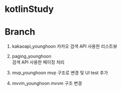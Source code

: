 # kotlinStudy

# Branch
  1. kakaoapi_younghoon
      카카오 검색 API 사용한 리스트뷰 
  
  2. paging_younghoon   
      검색 API 사용한 페이징 처리
     
  3. mvp_younghoon
      mvp 구조로 변경 및 UI test 추가
     
  4. mvvm_younghoon
      mvvm 구조 변경

